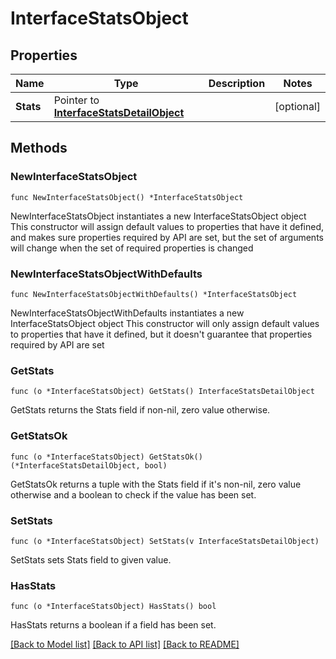 # InterfaceStatsObject

## Properties

Name | Type | Description | Notes
------------ | ------------- | ------------- | -------------
**Stats** | Pointer to [**InterfaceStatsDetailObject**](InterfaceStatsDetailObject.md) |  | [optional] 

## Methods

### NewInterfaceStatsObject

`func NewInterfaceStatsObject() *InterfaceStatsObject`

NewInterfaceStatsObject instantiates a new InterfaceStatsObject object
This constructor will assign default values to properties that have it defined,
and makes sure properties required by API are set, but the set of arguments
will change when the set of required properties is changed

### NewInterfaceStatsObjectWithDefaults

`func NewInterfaceStatsObjectWithDefaults() *InterfaceStatsObject`

NewInterfaceStatsObjectWithDefaults instantiates a new InterfaceStatsObject object
This constructor will only assign default values to properties that have it defined,
but it doesn't guarantee that properties required by API are set

### GetStats

`func (o *InterfaceStatsObject) GetStats() InterfaceStatsDetailObject`

GetStats returns the Stats field if non-nil, zero value otherwise.

### GetStatsOk

`func (o *InterfaceStatsObject) GetStatsOk() (*InterfaceStatsDetailObject, bool)`

GetStatsOk returns a tuple with the Stats field if it's non-nil, zero value otherwise
and a boolean to check if the value has been set.

### SetStats

`func (o *InterfaceStatsObject) SetStats(v InterfaceStatsDetailObject)`

SetStats sets Stats field to given value.

### HasStats

`func (o *InterfaceStatsObject) HasStats() bool`

HasStats returns a boolean if a field has been set.


[[Back to Model list]](../README.md#documentation-for-models) [[Back to API list]](../README.md#documentation-for-api-endpoints) [[Back to README]](../README.md)


